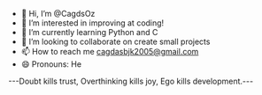 - 👋 Hi, I’m @CagdsOz
- 👀 I’m interested in improving at coding!
- 🌱 I’m currently learning Python and C
- 💞️ I’m looking to collaborate on create small projects
- 📫 How to reach me cagdasbjk2005@gmail.com 
- 😄 Pronouns: He

---Doubt kills trust, Overthinking kills joy, Ego kills development.---

<!---
CagdsOz/CagdsOz is a ✨ special ✨ repository because its `README.md` (this file) appears on your GitHub profile.
You can click the Preview link to take a look at your changes.
--->
